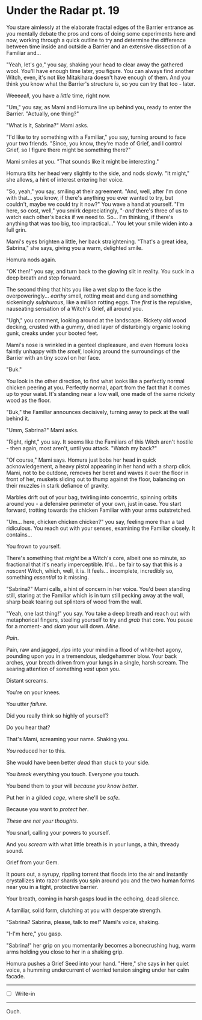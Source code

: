 # Under the Radar pt. 19

You stare aimlessly at the elaborate fractal edges of the Barrier entrance as you mentally debate the pros and cons of doing some experiments here and now, working through a quick outline to try and determine the difference between time inside and outside a Barrier and an extensive dissection of a Familiar and...

"Yeah, let's go," you say, shaking your head to clear away the gathered wool. You'll have enough time later, you figure. You can always find another Witch, even, it's not like Mitakihara doesn't have enough of them. And you think you know what the Barrier's structure *is*, so you can try that too - later.

Weee*eell*, you have a *little* time, right now.

"Um," you say, as Mami and Homura line up behind you, ready to enter the Barrier. "Actually, one thing?"

"What is it, Sabrina?" Mami asks.

"I'd like to try something with a Familiar," you say, turning around to face your two friends. "Since, you know, they're made of Grief, and I control Grief, so I figure there might be something there?"

Mami smiles at you. "That sounds like it might be interesting."

Homura tilts her head very slightly to the side, and nods slowly. "It might," she allows, a hint of interest entering her voice.

"So, yeah," you say, smiling at their agreement. "And, well, after I'm done with that... you know, if there's anything you ever wanted to try, but couldn't, maybe we could try it now?" You wave a hand at yourself. "I'm here, so cost, well," you smirk depreciatingly, "-*and* there's three of us to watch each other's backs if we need to. So... I'm thinking, if there's anything that was too big, too impractical..." You let your smile widen into a full grin.

Mami's eyes brighten a little, her back straightening. "That's a great idea, Sabrina," she says, giving you a warm, delighted smile.

Homura nods again.

"OK then!" you say, and turn back to the glowing slit in reality. You suck in a deep breath and step forward.

The second thing that hits you like a wet slap to the face is the overpoweringly... *earthy* smell, rotting meat and dung and something sickeningly *sulphurous*, like a million rotting eggs. The *first* is the repulsive, nauseating sensation of a Witch's Grief, all around you.

"Ugh," you comment, looking around at the landscape. Rickety old wood decking, crusted with a gummy, dried layer of disturbingly organic looking gunk, creaks under your booted feet.

Mami's nose is wrinkled in a genteel displeasure, and even Homura looks faintly unhappy with the *smell*, looking around the surroundings of the Barrier with an tiny scowl on her face.

"Buk."

You look in the other direction, to find what looks like a perfectly normal chicken peering at you. Perfectly normal, apart from the fact that it comes up to your waist. It's standing near a low wall, one made of the same rickety wood as the floor.

"Buk," the Familiar announces decisively, turning away to peck at the wall behind it.

"Umm, Sabrina?" Mami asks.

"Right, right," you say. It seems like the Familiars of this Witch aren't hostile - then again, most aren't, until you attack. "Watch my back?"

"Of course," Mami says. Homura just bobs her head in quick acknowledgement, a heavy pistol appearing in her hand with a sharp click. Mami, not to be outdone, removes her beret and waves it over the floor in front of her, muskets sliding out to thump against the floor, balancing on their muzzles in stark defiance of gravity.

Marbles drift out of your bag, twirling into concentric, spinning orbits around you - a defensive perimeter of your own, just in case. You start forward, trotting towards the chicken Familiar with your arms outstretched.

"Um... here, chicken chicken chicken?" you say, feeling more than a tad ridiculous. You reach out with your senses, examining the Familiar closely. It contains...

You frown to yourself.

There's something that *might* be a Witch's core, albeit one so minute, so fractional that it's nearly imperceptible. It'd... be fair to say that this is a *nascent* Witch, which, well, it is. It feels... incomplete, incredibly so, something *essential* to it missing.

"Sabrina?" Mami calls, a hint of concern in her voice. You'd been standing still, staring at the Familiar which is in turn still pecking away at the wall, sharp beak tearing out splinters of wood from the wall.

"Yeah, one last thing!" you say. You take a deep breath and reach out with metaphorical fingers, steeling yourself to try and *grab* that core. You pause for a moment- and *slam* your will down. *Mine*.

*Pain*.

Pain, raw and jagged, *rips* into your mind in a flood of white-hot agony, pounding upon you in a tremendous, sledgehammer blow. Your back arches, your breath driven from your lungs in a single, harsh scream. The searing attention of something *vast* upon you.

Distant screams.

You're on your knees.

You utter *failure*.

Did you really think so highly of yourself?

Do you hear that?

That's Mami, screaming your name. Shaking you.

*You* reduced her to this.

She would have been better *dead* than stuck to your side.

You *break* everything you touch. Every*one* you touch.

You bend them to your will *because you know better*.

Put her in a gilded *cage*, where she'll be *safe*.

Because you want to *protect her*.

*These are not your thoughts*.

You snarl, calling your powers to yourself.

And you *scream* with what little breath is in your lungs, a thin, thready sound.

Grief from your Gem.

It pours out, a syrupy, rippling torrent that floods into the air and instantly crystallizes into razor shards you spin around you and the two human forms near you in a tight, protective barrier.

Your breath, coming in harsh gasps loud in the echoing, dead silence.

A familiar, solid form, clutching at you with desperate strength.

"Sabrina? Sabrina, please, talk to me!" Mami's voice, shaking.

"I-I'm here," you gasp.

"Sabrina!" her grip on you momentarily becomes a bonecrushing hug, warm arms holding you close to her in a shaking grip.

Homura pushes a Grief Seed into your hand. "Here," she says in her quiet voice, a humming undercurrent of worried tension singing under her calm facade.

---

- [ ] Write-in

---

Ouch.
